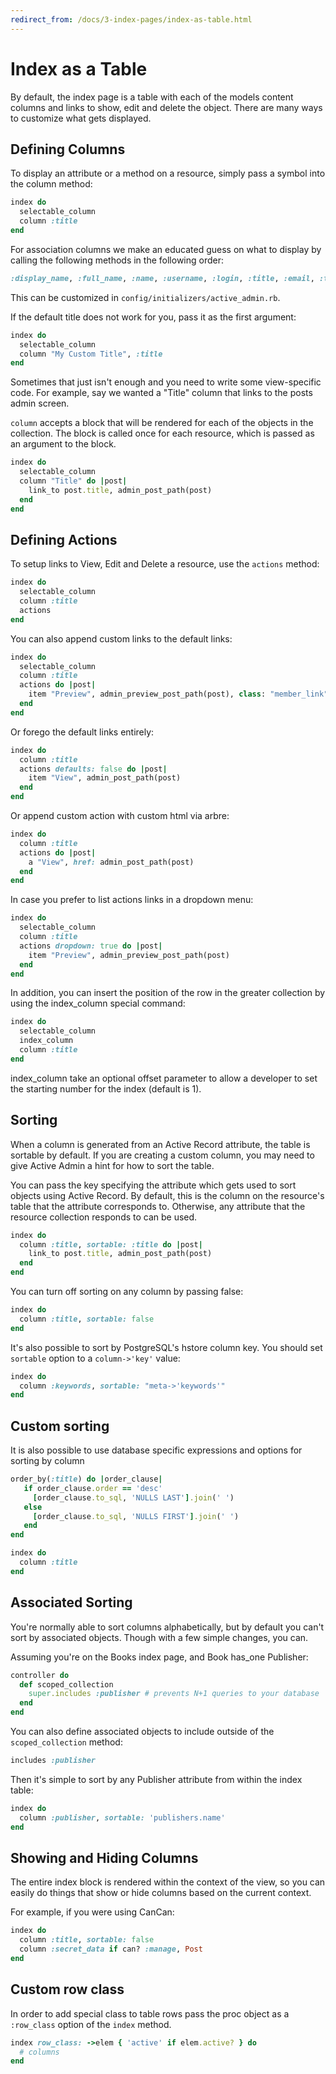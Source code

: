 ```yaml
---
redirect_from: /docs/3-index-pages/index-as-table.html
---
```


# Index as a Table

By default, the index page is a table with each of the models content columns and links to
show, edit and delete the object. There are many ways to customize what gets
displayed.

## Defining Columns

To display an attribute or a method on a resource, simply pass a symbol into the
column method:

```ruby
index do
  selectable_column
  column :title
end
```

For association columns we make an educated guess on what to display by
calling the following methods in the following order:

```ruby
:display_name, :full_name, :name, :username, :login, :title, :email, :to_s
```

This can be customized in `config/initializers/active_admin.rb`.

If the default title does not work for you, pass it as the first argument:

```ruby
index do
  selectable_column
  column "My Custom Title", :title
end
```

Sometimes that just isn't enough and you need to write some view-specific code.
For example, say we wanted a "Title" column that links to the posts admin screen.

`column` accepts a block that will be rendered for each of the objects in the collection.
The block is called once for each resource, which is passed as an argument to the block.

```ruby
index do
  selectable_column
  column "Title" do |post|
    link_to post.title, admin_post_path(post)
  end
end
```

## Defining Actions

To setup links to View, Edit and Delete a resource, use the `actions` method:

```ruby
index do
  selectable_column
  column :title
  actions
end
```

You can also append custom links to the default links:

```ruby
index do
  selectable_column
  column :title
  actions do |post|
    item "Preview", admin_preview_post_path(post), class: "member_link"
  end
end
```

Or forego the default links entirely:

```ruby
index do
  column :title
  actions defaults: false do |post|
    item "View", admin_post_path(post)
  end
end
```

Or append custom action with custom html via arbre:

```ruby
index do
  column :title
  actions do |post|
    a "View", href: admin_post_path(post)
  end
end
```

In case you prefer to list actions links in a dropdown menu:

```ruby
index do
  selectable_column
  column :title
  actions dropdown: true do |post|
    item "Preview", admin_preview_post_path(post)
  end
end
```

In addition, you can insert the position of the row in the greater
collection by using the index_column special command:

```ruby
index do
  selectable_column
  index_column
  column :title
end
```

index_column take an optional offset parameter to allow a developer to set
the starting number for the index (default is 1).

## Sorting

When a column is generated from an Active Record attribute, the table is
sortable by default. If you are creating a custom column, you may need to give
Active Admin a hint for how to sort the table.

You can pass the key specifying the attribute which gets used to sort objects using Active Record.
By default, this is the column on the resource's table that the attribute corresponds to.
Otherwise, any attribute that the resource collection responds to can be used.

```ruby
index do
  column :title, sortable: :title do |post|
    link_to post.title, admin_post_path(post)
  end
end
```

You can turn off sorting on any column by passing false:

```ruby
index do
  column :title, sortable: false
end
```

It's also possible to sort by PostgreSQL's hstore column key. You should set `sortable`
option to a `column->'key'` value:

```ruby
index do
  column :keywords, sortable: "meta->'keywords'"
end
```

## Custom sorting

It is also possible to use database specific expressions and options for sorting by column

```ruby
order_by(:title) do |order_clause|
   if order_clause.order == 'desc'
     [order_clause.to_sql, 'NULLS LAST'].join(' ')
   else
     [order_clause.to_sql, 'NULLS FIRST'].join(' ')
   end
end

index do
  column :title
end
```

## Associated Sorting

You're normally able to sort columns alphabetically, but by default you
can't sort by associated objects. Though with a few simple changes, you can.

Assuming you're on the Books index page, and Book has_one Publisher:

```ruby
controller do
  def scoped_collection
    super.includes :publisher # prevents N+1 queries to your database
  end
end
```

You can also define associated objects to include outside of the
`scoped_collection` method:

```ruby
includes :publisher
```

Then it's simple to sort by any Publisher attribute from within the index table:

```ruby
index do
  column :publisher, sortable: 'publishers.name'
end
```

## Showing and Hiding Columns

The entire index block is rendered within the context of the view, so you can
easily do things that show or hide columns based on the current context.

For example, if you were using CanCan:

```ruby
index do
  column :title, sortable: false
  column :secret_data if can? :manage, Post
end
```

## Custom row class

In order to add special class to table rows pass the proc object as a `:row_class` option
of the `index` method.

```ruby
index row_class: ->elem { 'active' if elem.active? } do
  # columns
end
```
